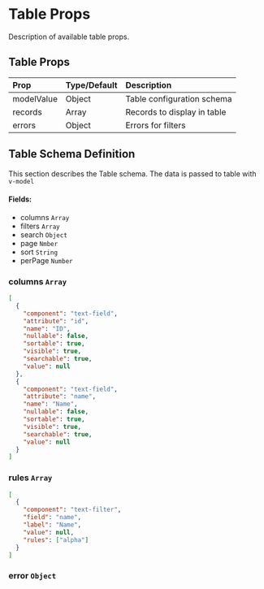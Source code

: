 # Table Props

Description of available table props.

## Table Props

| Prop         | Type/Default | Description                      |
|:-------------|:-------------|:---------------------------------|
| modelValue   | Object       | Table configuration schema       |
| records      | Array        | Records to display in table      |
| errors       | Object       | Errors for filters               |

## Table Schema Definition
This section describes the Table schema. The data is passed to table with `v-model` 

#### Fields:
* columns `Array`
* filters `Array`
* search `Object`
* page `Nmber`
* sort `String`
* perPage `Number`

### columns `Array`
```json
[
  {
    "component": "text-field",
    "attribute": "id",
    "name": "ID",
    "nullable": false,
    "sortable": true,
    "visible": true,
    "searchable": true,
    "value": null
  },
  {
    "component": "text-field",
    "attribute": "name",
    "name": "Name",
    "nullable": false,
    "sortable": true,
    "visible": true,
    "searchable": true,
    "value": null
  }
]
```

### rules `Array`
```json
[
  {
    "component": "text-filter",
    "field": "name",
    "label": "Name",
    "value": null,
    "rules": ["alpha"]
  }
]
```

### error `Object`

